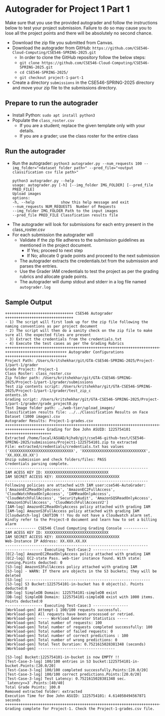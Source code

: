 # Autograder for Project 1 Part 1

Make sure that you use the provided autograder and follow the instructions below to test your project submission. Failure to do so may cause you to lose all the project points and there will be absolutely no second chance.

- Download the zip file you submitted from Canvas. 
- Download the autograder from GitHub: `https://github.com/CSE546-Cloud-Computing/CSE546-SPRING-2025.git`
  - In order to clone the GitHub repository follow the below steps:
  - `git clone https://github.com/CSE546-Cloud-Computing/CSE546-SPRING-2025.git`
  - `cd CSE546-SPRING-2025/`
  - `git checkout project-1-part-1`
- Create a directory `submissions` in the CSE546-SPRING-2025 directory and move your zip file to the submissions directory.

## Prepare to run the autograder
- Install Python: `sudo apt install python3`
- Populate the `class_roster.csv`
  - If you are a student; replace the given template only with your details.
  - If you are a grader; use the class roster for the entire class

## Run the autograder
- Run the autograder: `python3 autograder.py --num_requests 100 --img_folder="<dataset folder path>" --pred_file="<output classification csv file path>"`
  ```
  python3 autograder.py --help
  usage: autograder.py [-h] [--img_folder IMG_FOLDER] [--pred_file PRED_FILE]
  Upload images
  options:
  -h, --help            show this help message and exit
  --num_requests NUM_REQUESTS  Number of Requests
  --img_folder IMG_FOLDER Path to the input images
  --pred_file PRED_FILE Classfication results file
  ```
- The autograder will look for submissions for each entry present in the class_roster.csv
- For each submission the autograder will
  - Validate if the zip file adheres to the submission guidelines as mentioned in the project document.
    - If Yes; proceed to next step
    - If No; allocate 0 grade points and proceed to the next submission
  - The autograder extracts the credentials.txt from the submission and parses the entries.
  - Use the Grader IAM credentials to test the project as per the grading rubrics and allocate grade points.
  - The autograder will dump stdout and stderr in a log file named `autograder.log`
      
## Sample Output

```
+++++++++++++++++++++++++++++++ CSE546 Autograder  +++++++++++++++++++++++++++++++
- 1) The script will first look up for the zip file following the naming conventions as per project document
- 2) The script will then do a sanity check on the zip file to make sure all the expected files are present
- 3) Extract the credentials from the credentials.txt
- 4) Execute the test cases as per the Grading Rubrics
++++++++++++++++++++++++++++++++++++++++++++++++++++++++++++++++++++++++++++++++++++
++++++++++++++++++++++++++++ Autograder Configurations ++++++++++++++++++++++++++++
Project Path: /Users/kritshekhar/git/GTA-CSE546-SPRING-2025/Project-1/part-1/grader
Grade Project: Project-1
Class Roster: class_roster.csv
Zip folder path: /Users/kritshekhar/git/GTA-CSE546-SPRING-2025/Project-1/part-1/grader/submissions
Test zip contents script: /Users/kritshekhar/git/GTA-CSE546-SPRING-2025/Project-1/part-1/grader/test_zip_c
ontents.sh
Grading script: /Users/kritshekhar/git/GTA-CSE546-SPRING-2025/Project-1/part-1/grader/grade_project0.py
Test Image folder path: ../web-tier/upload_images/
Classification results file: ../../Classification Results on Face Dataset (1000 images).csv
Autograder Results: Project-1-grades.csv
++++++++++++++++++++++++++++++++++++++++++++++++++++++++++++++++++++++++++++++++++++
++++++++++++++++++ Grading for Doe John ASUID: 1225754101 +++++++++++++++++++++
Extracted /home/local/ASUAD/kjha9/git/cse546-github-test/CSE546-SPRING-2025/submissions/Project1-1225754101.zip to extracted
File: extracted/credentials/credentials.txt has values ('XXXXXXXXXXXXXXXXXXXXXXXXXXXXX', 'XXXXXXXXXXXXXXXXXXXXXXXXXXXXX', 'XX.XXX.XX.XX')
Unzip submission and check folders/files: PASS
Credentials parsing complete.
-----------------------------------------------------------------
IAM ACESS KEY ID: XXXXXXXXXXXXXXXXXXXXXXXXXXXXX
IAM SECRET ACCESS KEY: XXXXXXXXXXXXXXXXXXXXXXXXXXXXX
-----------------------------------------------------------------
Following policies are attached with IAM user:cse546-AutoGrader: ['AmazonEC2ReadOnlyAccess', 'AmazonEC2FullAccess', 'CloudWatchReadOnlyAccess', 'IAMReadOnlyAccess', 'CloudWatchFullAccess', 'SecurityAudit', 'AmazonSQSReadOnlyAccess', 'AmazonS3FullAccess', 'CloudWatchFullAccessV2']
[IAM-log] AmazonEC2ReadOnlyAccess policy attached with grading IAM
[IAM-log] AmazonS3FullAccess policy attached with grading IAM
[Cloudwatch-log] CAUTION !! You do not have a Cloudwatch alarm set. Kindly refer to the Project-0 document and learn how to set a billing alarm
-------------- CSE546 Cloud Computing Grading Console -----------
IAM ACESS KEY ID: XXXXXXXXXXXXXXXXXXXXXXXXXXXXX
IAM SECRET ACCESS KEY: XXXXXXXXXXXXXXXXXXXXXXXXXXXXX
Web-Instance IP Address: XX.XXX.XX.XX
-----------------------------------------------------------------
----------------- Executing Test-Case:2 ----------------
[EC2-log] AmazonEC2ReadOnlyAccess policy attached with grading IAM
[EC2-log] EC2-state Pass. web-tier instance found. With state: running.Points deducted: 0
[S3-log] AmazonS3FullAccess policy attached with grading IAM
[S3-log] - WARN: If there are objects in the S3 buckets; they will be deleted
[S3-log] ---------------------------------------------------------
[S3-log] S3 Bucket:1225754101-in-bucket has 0 object(s). Points deducted:0
[DB-log] SimpleDB Domain: 1225754101-simpleDB exist
[DB-log] SimpleDB Domain: 1225754101-simpleDB exist with 1000 items. Points deducted:0
----------------- Executing Test-Case:3 ----------------
[Workload-gen] Attempt-1 100/100 requests successful.
[Workload-gen] All requests have been processed or retried.
[Workload-gen] ----- Workload Generator Statistics -----
[Workload-gen] Total number of requests: 100
[Workload-gen] Total number of requests completed successfully: 100
[Workload-gen] Total number of failed requests: 0
[Workload-gen] Total number of correct predictions : 100
[Workload-gen] Total number of wrong predictions: 0
[Workload-gen] Total Test Duration: 0.7521615028381348 (seconds)
[Workload-gen] -----------------------------------

[S3-log] Bucket:1225754101-in-bucket is now EMPTY !!
[Test-Case-3-log] 100/100 entries in S3 bucket:1225754101-in-bucket.Points:[20.0/20]
[Test-Case-3-log] 100/100 completed successfully.Points:[20.0/20]
[Test-Case-3-log] 100/100 correct predictions.Points:[20.0/20]
[Test-Case-3-log] Test Latency: 0.7521615028381348 sec. `latency<=3`.Points:[40/40]
Total Grade Points: 100.0
Removed extracted folder: extracted
Execution Time for Doe John ASUID: 1225754101: 4.614058494567871 seconds
++++++++++++++++++++++++++++++++++++++++++++++++++++++++++++++++++++++++++++++++++++
Grading complete for Project-1. Check the Project-1-grades.csv file.
  ```
